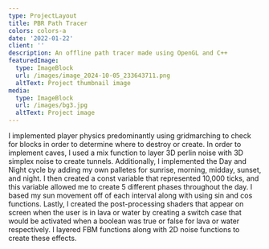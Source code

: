 ```yaml
---
type: ProjectLayout
title: PBR Path Tracer
colors: colors-a
date: '2022-01-22'
client: ''
description: An offline path tracer made using OpenGL and C++
featuredImage:
  type: ImageBlock
  url: /images/image_2024-10-05_233643711.png
  altText: Project thumbnail image
media:
  type: ImageBlock
  url: /images/bg3.jpg
  altText: Project image
---
```

I implemented player physics predominantly using gridmarching to check for blocks in order to determine where to destroy or create. In order to implement caves, I used a mix function to layer 3D perlin noise with 3D simplex noise to create tunnels. Additionally, I implemented the Day and Night cycle by adding my own palletes for sunrise, morning, midday, sunset, and night. I then created a const variable that represented 10,000 ticks, and this variable allowed me to create 5 different phases throughout the day. I based my sun movement off of each interval along with using sin and cos functions. Lastly, I created the post-processing shaders that appear on screen when the user is in lava or water by creating a switch case that would be activated when a boolean was true or false for lava or water respectively. I layered FBM functions along with 2D noise functions to create these effects.

